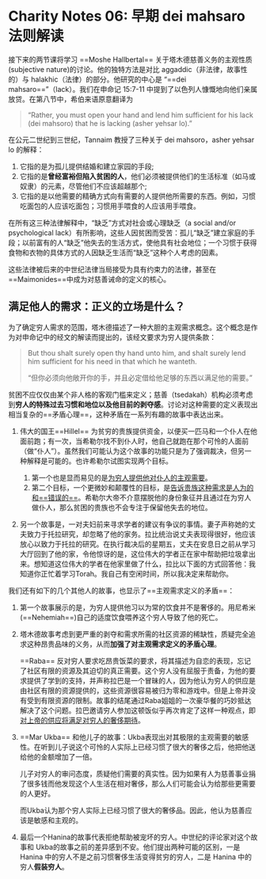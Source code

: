# Charity Notes 06: 早期 dei mahsaro法则解读

接下来的两节课将学习 ==Moshe Hallbertal== 关于塔木德慈善义务的主观性质 (subjective nature)的讨论。他的独特方法是对比 aggaddic（非法律，故事性的）与 halakhic（法律）的部分。他研究的中心是 “==dei mahsaro==”（lack）。我们在申命记 15:7-11 中提到了以色列人慷慨地向他们亲属放贷。在第八节中，希伯来语原意翻译为 

> “Rather, you must open your hand and lend him sufficient for his lack (dei mahsoro) that he is lacking (asher yehsar lo).”

在公元二世纪到三世纪，Tannaim 教授了三种关于  dei mahsoro，asher yehsar lo  的解释：

1. 它指的是为孤儿提供结婚和建立家园的手段;
2. 它指的是**曾经富裕但陷入贫困的人**，他们必须被提供他们的生活标准（如马或奴隶）的元素，尽管他们不应该超越那个;
3. 它指的是以他需要的精确方式向有需要的人提供他所需要的东西。例如，习惯吃面包的人应该吃面包；习惯用手喂食的人应该用手喂食。

在所有这三种法律解释中，“缺乏”方式对社会或心理缺乏（a social and/or psychological lack）有所影响，这些人因贫困而受苦：孤儿“缺乏”建立家庭的手段；以前富有的人“缺乏”他失去的生活方式，使他具有社会地位；一个习惯于获得食物和衣物的具体方式的人因缺乏生活而“缺乏”这种个人考虑的因素。

这些法律被后来的中世纪法律当局接受为具有约束力的法律，甚至在==Maimonides==中成为对慈善诫命的定义的核心。



## 满足他人的需求：正义的立场是什么？

为了确定穷人需求的范围，塔木德描述了一种大胆的主观需求概念。这个概念是作为对申命记中的经文的解读而提出的，该经文要求为穷人提供条款：

> But thou shalt surely open thy hand unto him, and shalt surely lend him sufficient for his need in that which he wanteth.
>
> “但你必须向他敞开你的手，并且必定借给他足够的东西以满足他的需要。”

贫困不应仅仅由某个非人格的客观门槛来定义；慈善（tsedakah）机构必须考虑到**穷人的特殊过去习惯和地位以及他目前的剥夺感**。讨论对这种需要的定义表现出相当复杂的==矛盾心理==，这种矛盾在一系列有趣的故事中表达出来。

1. 伟大的国王==Hillel== 为贫穷的贵族提供资金，以便买一匹马和一个仆人在他面前跑；有一次，当希勒尔找不到仆人时，他自己就跑在那个可怜的人面前（做“仆人”）。虽然我们可能认为这个故事的功能只是为了强调裁决，但另一种解释是可能的。也许希勒尔试图实现两个目标。
   1. 第一个也是显而易见的是<u>为穷人提供他对仆人的主观需要</u>。
   2. 第二个目标，一个更微妙和颠覆性的目标，是<u>告诉贵族这种需求是人为的和==错误的==</u>。希勒尔大帝不介意摆脱他的身份象征并且通过在为穷人做仆人，那么贫困的贵族也不会专注于保留他失去的地位。

2. 另一个故事是，一对夫妇前来寻求学者的建议有争议的事情。妻子声称她的丈夫致力于托拉研究，却忽略了他的家务。拉比统治说丈夫表现得很好，他应该放心以致力于托拉的研究。在执行裁决后的星期五，丈夫在安息日之前从学习大厅回到了他的家，令他惊讶的是，这位伟大的学者正在家中帮助把垃圾拿出来。想知道这位伟大的学者在他家里做了什么，拉比以下面的方式回答他：我知道你正忙着学习Torah。我自己有空闲时间，所以我决定来帮助你。

   

我们还有如下的几个其他人的故事，也显示了==主观需求定义的矛盾==：

1. 第一个故事展示的是，为穷人提供他习以为常的饮食并不是奢侈的。用尼希米(==Nehemiah==)自己的适度饮食喂养这个穷人导致了他的死亡。

2. 塔木德故事考虑到更严重的剥夺和需求所需的社区资源的稀缺性，质疑完全追求这种昂贵品味的义务，从而**加强了对主观需求定义的矛盾心理**。

   ==Raba== 反对穷人要求吃昂贵饭菜的要求，将其描述为自恋的表现，忘记了社区有限的资源及其迫切的真正需要。这个穷人没有屈服于责备，为他的要求提供了学到的支持，并声称拉巴是一个冒昧的人，因为他认为穷人的供应是由社区有限的资源提供的，这些资源很容易被归为零和游戏中。但是上帝并没有受到有限资源的限制。故事的结尾通过Raba姐姐的一次豪华餐的巧妙抵达解决了这个问题。拉巴邀请穷人参加这顿饭似乎再次肯定了这样一种观点，即<u>对上帝的供应将满足对穷人的奢侈期待</u>。

3. ==Mar Ukba== 和他儿子的故事：Ukba表现出对其极限的主观需要的敏感性。在听到儿子说这个可怜的人实际上已经习惯了很大的奢侈之后，他把他送给他的金额增加了一倍。

   儿子对穷人的审问态度，质疑他们需要的真实性。因为如果有人为慈善事业捐了很多钱而他发现这个人生活在相对奢侈，那么人们可能会认为给那些更需要的人更好。
   
   而Ukba认为那个穷人实际上已经习惯了很大的奢侈品。因此，他认为慈善应该是敏感和主观的。
   
4. 最后一个Hanina的故事代表拒绝帮助被宠坏的穷人。中世纪的评论家对这个故事和 Ukba的故事之前的差异感到不安。他们提出两种可能的区别，一是 Hanina 中的穷人不是之前习惯奢侈生活变得贫穷的穷人，二是 Hanina 中的穷人**假装穷人**。
   
   
   


